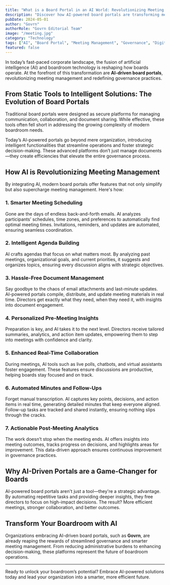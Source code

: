 ```yaml
---
title: "What is a Board Portal in an AI World: Revolutionizing Meeting Management"
description: "Discover how AI-powered board portals are transforming meeting management with smarter scheduling, real-time collaboration, and enhanced decision-making for today’s dynamic boardrooms."
pubDate: 2024-05-01
author: "Govrn"
authorRole: "Govrn Editorial Team"
image: "/meeting.jpg"
category: "Technology"
tags: ["AI", "Board Portal", "Meeting Management", "Governance", "Digital Transformation"]
featured: false
---
```


In today’s fast-paced corporate landscape, the fusion of artificial intelligence (AI) and boardroom technology is reshaping how boards operate. At the forefront of this transformation are **AI-driven board portals**, revolutionizing meeting management and redefining governance practices.

## From Static Tools to Intelligent Solutions: The Evolution of Board Portals

Traditional board portals were designed as secure platforms for managing communication, collaboration, and document sharing. While effective, these tools often fell short in addressing the growing complexity of modern boardroom needs.

Today’s AI-powered portals go beyond mere organization, introducing intelligent functionalities that streamline operations and foster strategic decision-making. These advanced platforms don’t just manage documents—they create efficiencies that elevate the entire governance process.

## How AI is Revolutionizing Meeting Management

By integrating AI, modern board portals offer features that not only simplify but also supercharge meeting management. Here's how:

### 1. Smarter Meeting Scheduling
Gone are the days of endless back-and-forth emails. AI analyzes participants’ schedules, time zones, and preferences to automatically find optimal meeting times. Invitations, reminders, and updates are automated, ensuring seamless coordination.

### 2. Intelligent Agenda Building
AI crafts agendas that focus on what matters most. By analyzing past meetings, organizational goals, and current priorities, it suggests and organizes topics, ensuring every discussion aligns with strategic objectives.

### 3. Hassle-Free Document Management
Say goodbye to the chaos of email attachments and last-minute updates. AI-powered portals compile, distribute, and update meeting materials in real time. Directors get exactly what they need, when they need it, with insights into document engagement.

### 4. Personalized Pre-Meeting Insights
Preparation is key, and AI takes it to the next level. Directors receive tailored summaries, analytics, and action item updates, empowering them to step into meetings with confidence and clarity.

### 5. Enhanced Real-Time Collaboration
During meetings, AI tools such as live polls, chatbots, and virtual assistants foster engagement. These features ensure discussions are productive, helping boards stay focused and on track.

### 6. Automated Minutes and Follow-Ups
Forget manual transcription. AI captures key points, decisions, and action items in real time, generating detailed minutes that keep everyone aligned. Follow-up tasks are tracked and shared instantly, ensuring nothing slips through the cracks.

### 7. Actionable Post-Meeting Analytics
The work doesn’t stop when the meeting ends. AI offers insights into meeting outcomes, tracks progress on decisions, and highlights areas for improvement. This data-driven approach ensures continuous improvement in governance practices.

## Why AI-Driven Portals are a Game-Changer for Boards

AI-powered board portals aren't just a tool—they're a strategic advantage. By automating repetitive tasks and providing deeper insights, they free directors to focus on high-impact decisions. The result? More efficient meetings, stronger collaboration, and better outcomes.

## Transform Your Boardroom with AI

Organizations embracing AI-driven board portals, such as **Govrn**, are already reaping the rewards of streamlined governance and smarter meeting management. From reducing administrative burdens to enhancing decision-making, these platforms represent the future of boardroom operations.

---

Ready to unlock your boardroom’s potential? Embrace AI-powered solutions today and lead your organization into a smarter, more efficient future.
